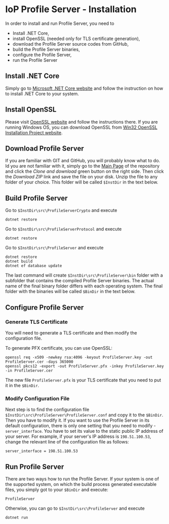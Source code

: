 # IoP Profile Server - Installation

In order to install and run Profile Server, you need to 

 * Install .NET Core,
 * install OpenSSL (needed only for TLS certificate generation),
 * download the Profile Server source codes from GitHub,
 * build the Profile Server binaries,
 * configure the Profile Server,
 * run the Profile Server

## Install .NET Core

Simply go to [Microsoft .NET Core website](https://www.microsoft.com/net/download/core) and follow the instruction on how to install .NET Core to your system.

## Install OpenSSL

Please visit [OpenSSL website](https://www.openssl.org/) and follow the instructions there. If you are running Windows OS, you can download OpenSSL from 
[Win32 OpenSSL Installation Project website](https://slproweb.com/products/Win32OpenSSL.html).


## Download Profile Server

If you are familiar with GIT and GitHub, you will probably know what to do.
Id you are not familiar with it, simply go to the [Main Page](https://github.com/Fermat-ORG/iop-profile-server/) of the repository and click the *Clone and download* green button 
on the right side. Then click the *Download ZIP* link and save the file on your disk. Unzip the file to any folder of your choice. This folder will be called `$InstDir` in the text below.

## Build Profile Server

Go to `$InstDir\src\ProfileServerCrypto` and execute 

```
dotnet restore
```

Go to `$InstDir\src\ProfileServerProtocol` and execute 

```
dotnet restore
```

Go to `$InstDir\src\ProfileServer` and execute 

```
dotnet restore
dotnet build
dotnet ef database update
```

The last command will create `$InstDir\src\ProfileServer\bin` folder with a subfolder that contains the compiled Profile Server binaries. The actual name of the final binary folder 
differs with each operating system. The final folder with the binaries will be called `$BinDir` in the text below. 

## Configure Profile Server

### Generate TLS Certificate
You will need to generate a TLS certificate and then modify the configuration file.

To generate PFX certificate, you can use OpenSSL:
```
openssl req -x509 -newkey rsa:4096 -keyout ProfileServer.key -out ProfileServer.cer -days 365000
openssl pkcs12 -export -out ProfileServer.pfx -inkey ProfileServer.key -in ProfileServer.cer
```

The new file `ProfileServer.pfx` is your TLS certificate that you need to put it in the `$BinDir`.


### Modify Configuration File

Next step is to find the configuration file `$InstDir\src\ProfileServer\ProfileServer.conf` and copy it to the `$BinDir`. Then you have to modify it.
If you want to use the Profile Server in its default configuration, there is only one setting that you need to modify - `server_interface`. 
You have to set its value to the static public IP address of your server. For example, if your server's IP address is `198.51.100.53`, change the relevant line of the configuration file as follows:

```
server_interface = 198.51.100.53
```



## Run Profile Server

There are two ways how to run the Profile Server. If your system is one of the supported system, on which the build process generated executable files, you simply got to your `$BinDir` and execute:

```
ProfileServer
```

Otherwise, you can go to `$InstDir\src\ProfileServer` and execute

```
dotnet run
```


